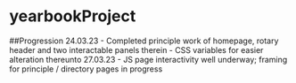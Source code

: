 # yearbookProject

##Progression
24.03.23 - Completed principle work of homepage, rotary header and two interactable panels therein - CSS variables for easier alteration thereunto
27.03.23 - JS page interactivity well underway; framing for principle / directory pages in progress
